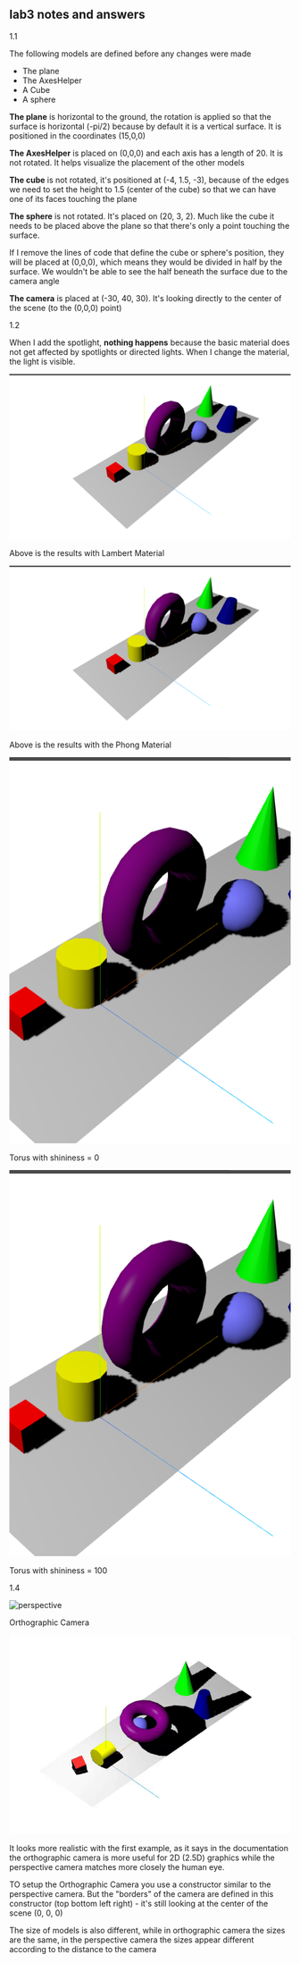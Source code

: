 ## lab3 notes and answers

1.1 

The following models are defined before any changes were made

- The plane
- The AxesHelper
- A Cube
- A sphere

**The plane** is horizontal to the ground, the rotation is applied so that the surface is horizontal (-pi/2) because by default it is a vertical surface. It is positioned in the coordinates (15,0,0)

**The AxesHelper** is placed on (0,0,0) and each axis has a length of 20. It is not rotated. It helps visualize the placement of the other models

**The cube** is not rotated, it's positioned at (-4, 1.5, -3), because of the edges we need to set the height to 1.5 (center of the cube) so that we can have one of its faces touching the plane

**The sphere** is not rotated. It's placed on (20, 3, 2). Much like the cube it needs to be placed above the plane so that there's only a point touching the surface.


If I remove the lines of code that define the cube or sphere's position, they will be placed at (0,0,0), which means they would be divided in half by the surface. We wouldn't be able to see the half beneath the surface due to the camera angle

**The camera** is placed at (-30, 40, 30). It's looking directly to the center of the scene (to the (0,0,0) point)


1.2

When I add the spotlight, **nothing happens** because the basic material does not get affected by spotlights or directed lights. When I change the material, the light is visible. 

![Lambert Material](image.png)

Above is the results with Lambert Material

![Phong Material](image-1.png)

Above is the results with the Phong Material

![alt text](image-2.png)

Torus with shininess = 0

![alt text](image-3.png)

Torus with shininess = 100

1.4

![perspective](ezgif-39ef276bc8629b.gif)

Orthographic Camera

![orthographic](ezgif-3051c90262004a.gif)


It looks more realistic with the first example, as it says in the documentation the orthographic camera is more useful for 2D (2.5D) graphics while the perspective camera matches more closely the human eye.

TO setup the Orthographic Camera you use a constructor similar to the perspective camera. But the "borders" of the camera are defined in this constructor (top bottom left right) - it's still looking at the center of the scene (0, 0, 0)

The size of models is also different, while in orthographic camera the sizes are the same, in the perspective camera the sizes appear different according to the distance to the camera

